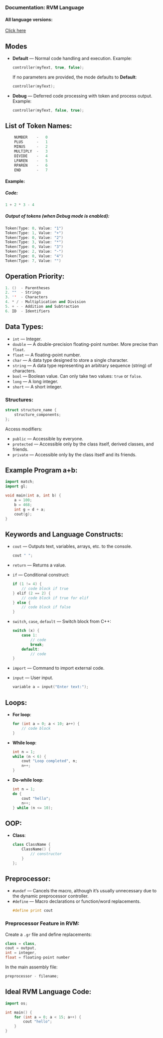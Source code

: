 ### Documentation: RVM Language

#### All language versions:
[Click here](https://github.com/YaroslavlPe1/archive)

## Modes

- **Default** — Normal code handling and execution.
  Example:
  ```cpp
  controller(myText, true, false);
  ```
  If no parameters are provided, the mode defaults to **Default**:
  ```cpp
  controller(myText);
  ```

- **Debug** — Deferred code processing with token and process output.
  Example:
  ```cpp
  controller(myText, false, true);
  ```

## List of Token Names:
```cpp
    NUMBER    -   0
    PLUS      -   1
    MINUS     -   2
    MULTIPLY  -   3
    DIVIDE    -   4
    LPAREN    -   5
    RPAREN    -   6
    END       -   7
```

#### Example:
##### Code:
```cpp
1 + 2 * 3 - 4
```

##### Output of tokens (when Debug mode is enabled):
```cpp
Token(Type: 0, Value: "1")
Token(Type: 1, Value: "+")
Token(Type: 0, Value: "2")
Token(Type: 3, Value: "*")
Token(Type: 0, Value: "3")
Token(Type: 2, Value: "-")
Token(Type: 0, Value: "4")
Token(Type: 7, Value: "")
```

## Operation Priority:
```cpp
1. ()  - Parentheses
2. ""  - Strings
3. ''  - Characters
4. * / - Multiplication and Division
5. + - - Addition and Subtraction
6. ID  - Identifiers
```

## Data Types:
- `int` — Integer.
- `double` — A double-precision floating-point number. More precise than `float`.
- `float` — A floating-point number.
- `char` — A data type designed to store a single character.
- `string` — A data type representing an arbitrary sequence (string) of characters.
- `bool` — Boolean value. Can only take two values: `true` or `false`.
- `long` — A long integer.
- `short` — A short integer.

### Structures:
```cpp
struct structure_name {
    structure_components;
};
```

Access modifiers:
- `public` — Accessible by everyone.
- `protected` — Accessible only by the class itself, derived classes, and friends.
- `private` — Accessible only by the class itself and its friends.

## Example Program a+b:
```cpp
import match;
import gl;

void main(int a, int b) {
    a = 100;
    b = 468;
    int g = d + a;
    cout(g);
}
```

## Keywords and Language Constructs:
- `cout` — Outputs text, variables, arrays, etc. to the console.
  ```cpp
  cout " ";
  ```

- `return` — Returns a value.

- `if` — Conditional construct:
  ```cpp
  if (1 != 4) {
      // code block if true
  } elif (2 == 2) {
      // code block if true for elif
  } else {
      // code block if false
  }
  ```

- `switch`, `case`, `default` — Switch block from C++:
  ```cpp
  switch (x) {
      case 1:
          // code
          break;
      default:
          // code
  }
  ```

- `import` — Command to import external code.

- `input` — User input.
  ```cpp
  variable a = input("Enter text:");
  ```

## Loops:
- **For loop**:
  ```cpp
  for (int a = 0; a < 10; a++) {
      // code block
  }
  ```

- **While loop**:
  ```cpp
  int n = 1;
  while (n < 6) {
      cout "Loop completed", n;
      n++;
  }
  ```

- **Do-while loop**:
  ```cpp
  int n = 1;
  do {
      cout "hello";
      n++;
  } while (n <= 10);
  ```

## OOP:
- **Class**:
  ```cpp
  class ClassName {
      ClassName() {
          // constructor
      }
  };
  ```

## Preprocessor:
- `#undef` — Cancels the macro, although it’s usually unnecessary due to the dynamic preprocessor controller.
- `#define` — Macro declarations or function/word replacements.
  ```cpp
  #define print cout
  ```

### Preprocessor Feature in RVM:
Create a `.gr` file and define replacements:
```cpp
class = class,
cout = output,
int = integer,
float = floating-point number
```

In the main assembly file:
```cpp
preprocessor - filename;
```

## Ideal RVM Language Code:
```cpp
import os;

int main() {
    for (int a = 0; a < 15; a++) {
        cout "hello";
    }
}
```

